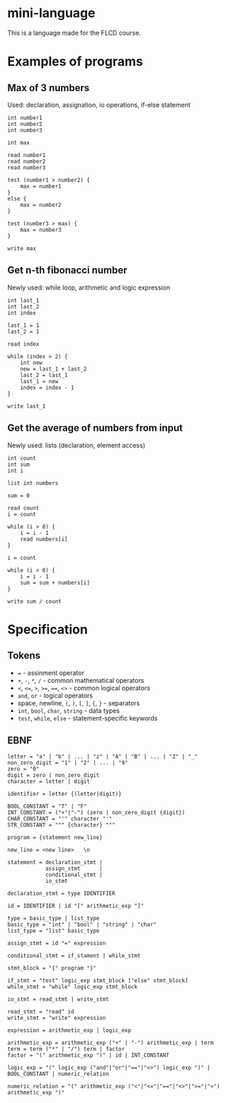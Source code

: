 # mini-language

This is a language made for the FLCD course.

# Examples of programs

## Max of 3 numbers
Used: declaration, assignation, io operations, if-else statement
```
int number1
int number2
int number3

int max

read number1
read number2
read number3

test (number1 > number2) {
    max = number1
}
else {
    max = number2
}

test (number3 > max) {
    max = number3
}

write max
```

## Get n-th fibonacci number
Newly used: while loop, arithmetic and logic expression
```
int last_1
int last_2
int index

last_1 = 1
last_2 = 1

read index

while (index > 2) {
    int new
    new = last_1 + last_2
    last_2 = last_1
    last_1 = new
    index = index - 1
}

write last_1
```

## Get the average of numbers from input
Newly used: lists (declaration, element access)
```
int count
int sum
int i

list int numbers

sum = 0

read count
i = count

while (i > 0) {
    i = i - 1
    read numbers[i]
}

i = count

while (i > 0) {
    i = i - 1
    sum = sum + numbers[i]
}

write sum / count
```

# Specification
## Tokens
+ `=` - assinment operator
+ `+`, `-`, `*`, `/` - common mathematical operators
+ `<`, `<=`, `>`, `>=`, `==`, `<>` - common logical operators
+ `and`, `or` - logical operators
+ space, newline, `(`, `)`, `[`, `]`, `{`, `}` - separators
+ `int`, `bool`, `char`, `string` - data types
+ `test`, `while`, `else` - statement-specific keywords

## EBNF
```ebnf
letter = "a" | "b" | ... | "z" | "A" | "B" | ... | "Z" | "_"
non_zero_digit = "1" | "2" | ... | "9"
zero = "0"
digit = zero | non_zero_digit
character = letter | digit

identifier = letter {(letter|digit)}

BOOL_CONSTANT = "T" | "F"
INT_CONSTANT = ("+"|"-") (zero | non_zero_digit {digit})
CHAR_CONSTANT = "'" character "'"
STR_CONSTANT = """ {character} """
```

```ebnf
program = {statement new_line}

new_line = <new line>   \n

statement = declaration_stmt |
            assign_stmt      |
            conditional_stmt |
            io_stmt

declaration_stmt = type IDENTIFIER

id = IDENTIFIER | id "[" arithmetic_exp "]"

type = basic_type | list_type
basic_type = "int" | "bool" | "string" | "char"
list_type = "list" basic_type

assign_stmt = id "=" expression

conditional_stmt = if_stament | while_stmt

stmt_block = "{" program "}"

if_stmt = "test" logic_exp stmt_block ["else" stmt_block]
while_stmt = "while" logic_exp stmt_block

io_stmt = read_stmt | write_stmt

read_stmt = "read" id
write_stmt = "write" expression

expression = arithmetic_exp | logic_exp

arithmetic_exp = arithmetic_exp ("+" | "-") arithmetic_exp | term
term = term ("*" | "/") term | factor
factor = "(" arithmetic_exp ")" | id | INT_CONSTANT

logic_exp = "(" logic_exp ("and"|"or"|"=="|"<>") logic_exp ")" | BOOL_CONSTANT | numeric_relation

numeric_relation = "(" arithmetic_exp ("<"|"<="|"=="|"<>"|">="|">") arithmetic_exp ")"
```